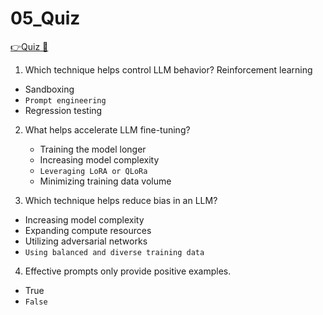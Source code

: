 # 05_Quiz

[👉Quiz &#128279;](https://codered.eccouncil.org/courseVideo/generative-ai-for-cybersecurity-course?lessonId=749cb6dc-8c49-439e-99d6-82f7fa1c035a&finalAssessment=false)

1. Which technique helps control LLM behavior?
   Reinforcement learning

- Sandboxing
- `Prompt engineering`
- Regression testing

2. What helps accelerate LLM fine-tuning?

   - Training the model longer
   - Increasing model complexity
   - `Leveraging LoRA or QLoRa`
   - Minimizing training data volume

3. Which technique helps reduce bias in an LLM?

- Increasing model complexity
- Expanding compute resources
- Utilizing adversarial networks
- `Using balanced and diverse training data`

4. Effective prompts only provide positive examples.

- True
- `False`

